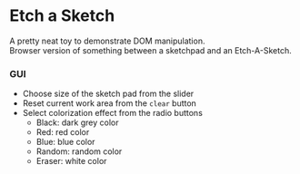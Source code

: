 # Etch a Sketch
A pretty neat toy to demonstrate DOM manipulation.  
Browser version of something between a sketchpad and an Etch-A-Sketch.  

### GUI
- Choose size of the sketch pad from the slider
- Reset current work area from the `clear` button
- Select colorization effect from the radio buttons
    - Black: dark grey color 
    - Red: red color
    - Blue: blue color
    - Random: random color
    - Eraser: white color
